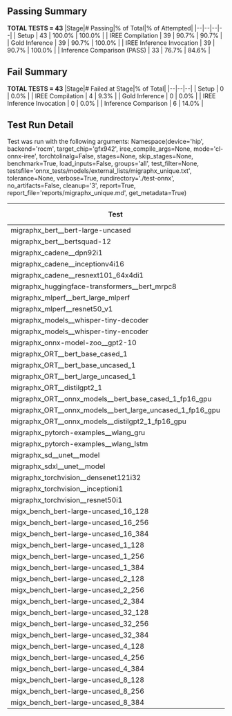 ## Passing Summary

**TOTAL TESTS = 43**
|Stage|# Passing|% of Total|% of Attempted|
|--|--|--|--|
| Setup | 43 | 100.0% | 100.0% |
| IREE Compilation | 39 | 90.7% | 90.7% |
| Gold Inference | 39 | 90.7% | 100.0% |
| IREE Inference Invocation | 39 | 90.7% | 100.0% |
| Inference Comparison (PASS) | 33 | 76.7% | 84.6% |
## Fail Summary

**TOTAL TESTS = 43**
|Stage|# Failed at Stage|% of Total|
|--|--|--|
| Setup | 0 | 0.0% |
| IREE Compilation | 4 | 9.3% |
| Gold Inference | 0 | 0.0% |
| IREE Inference Invocation | 0 | 0.0% |
| Inference Comparison | 6 | 14.0% |
## Test Run Detail
Test was run with the following arguments:
Namespace(device='hip', backend='rocm', target_chip='gfx942', iree_compile_args=None, mode='cl-onnx-iree', torchtolinalg=False, stages=None, skip_stages=None, benchmark=True, load_inputs=False, groups='all', test_filter=None, testsfile='onnx_tests/models/external_lists/migraphx_unique.txt', tolerance=None, verbose=True, rundirectory='./test-onnx', no_artifacts=False, cleanup='3', report=True, report_file='reports/migraphx_unique.md', get_metadata=True)

| Test | Exit Status | Mean Benchmark Time (ms) | Notes |
|--|--|--|--|
| migraphx_bert__bert-large-uncased | PASS | 19.096284306887117 | |
| migraphx_bert__bertsquad-12 | compilation | None | |
| migraphx_cadene__dpn92i1 | PASS | 4.064595274837865 | |
| migraphx_cadene__inceptionv4i16 | PASS | 27.407385217091544 | |
| migraphx_cadene__resnext101_64x4di1 | PASS | 4.680502967676149 | |
| migraphx_huggingface-transformers__bert_mrpc8 | PASS | 7.126964172251366 | |
| migraphx_mlperf__bert_large_mlperf | Numerics | 26.747615387818467 | |
| migraphx_mlperf__resnet50_v1 | Numerics | 14.137254673071167 | |
| migraphx_models__whisper-tiny-decoder | PASS | 41.310429313280444 | |
| migraphx_models__whisper-tiny-encoder | Numerics | 129.1006940559277 | |
| migraphx_onnx-model-zoo__gpt2-10 | compilation | None | |
| migraphx_ORT__bert_base_cased_1 | PASS | 118.82856739329225 | |
| migraphx_ORT__bert_base_uncased_1 | PASS | 117.74275710760976 | |
| migraphx_ORT__bert_large_uncased_1 | PASS | 523.3926116682899 | |
| migraphx_ORT__distilgpt2_1 | PASS | 68.58531609662653 | |
| migraphx_ORT__onnx_models__bert_base_cased_1_fp16_gpu | Numerics | 64.066801027035 | |
| migraphx_ORT__onnx_models__bert_large_uncased_1_fp16_gpu | Numerics | 313.23818432671635 | |
| migraphx_ORT__onnx_models__distilgpt2_1_fp16_gpu | Numerics | 34.676528085644044 | |
| migraphx_pytorch-examples__wlang_gru | PASS | 20.02243135021664 | |
| migraphx_pytorch-examples__wlang_lstm | PASS | 10.091272948541615 | |
| migraphx_sd__unet__model | import_model | None | |
| migraphx_sdxl__unet__model | import_model | None | |
| migraphx_torchvision__densenet121i32 | PASS | 17.691652297313944 | |
| migraphx_torchvision__inceptioni1 | PASS | 4.401616382953458 | |
| migraphx_torchvision__resnet50i1 | PASS | 3.158601638885807 | |
| migx_bench_bert-large-uncased_16_128 | PASS | 27.852732159274936 | |
| migx_bench_bert-large-uncased_16_256 | PASS | 40.207410590718844 | |
| migx_bench_bert-large-uncased_16_384 | PASS | 59.47670941612967 | |
| migx_bench_bert-large-uncased_1_128 | PASS | 12.290488214007226 | |
| migx_bench_bert-large-uncased_1_256 | PASS | 12.408264585336623 | |
| migx_bench_bert-large-uncased_1_384 | PASS | 19.215166630467 | |
| migx_bench_bert-large-uncased_2_128 | PASS | 12.47802999415925 | |
| migx_bench_bert-large-uncased_2_256 | PASS | 19.349507923632498 | |
| migx_bench_bert-large-uncased_2_384 | PASS | 20.346778790311266 | |
| migx_bench_bert-large-uncased_32_128 | PASS | 38.75241001919171 | |
| migx_bench_bert-large-uncased_32_256 | PASS | 75.72160792726747 | |
| migx_bench_bert-large-uncased_32_384 | PASS | 118.7216748900634 | |
| migx_bench_bert-large-uncased_4_128 | PASS | 19.49710657289769 | |
| migx_bench_bert-large-uncased_4_256 | PASS | 20.808552363899185 | |
| migx_bench_bert-large-uncased_4_384 | PASS | 24.65594663142879 | |
| migx_bench_bert-large-uncased_8_128 | PASS | 20.909765733556608 | |
| migx_bench_bert-large-uncased_8_256 | PASS | 28.720040440869823 | |
| migx_bench_bert-large-uncased_8_384 | PASS | 35.576440050499514 | |
